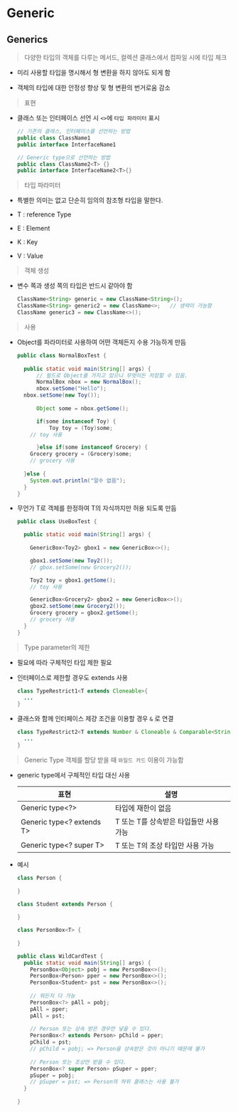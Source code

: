 # Generic

## Generics 

> 다양한 타입의 객체를 다루는 메서드, 컬렉션 클래스에서 컴파일 시에 타입 체크

- 미리 사용할 타입을 명시해서 형 변환을 하지 않아도 되게 함

- 객체의 타입에 대한 안정성 향상 및 형 변환의 번거로움 감소

> 표현

- 클래스 또는 인터페이스 선언 시 `<>`에 `타입 파라미터` 표시
  
  ```java
  // 기존의 클래스, 인터페이스를 선언하는 방법
  public class ClassName1
  public interface InterfaceName1

  // Generic type으로 선언하는 방법
  public class ClassName2<T> {}
  public interface InterfaceName2<T>{}
  ```

> 타입 파라미터

- 특별한 의미는 없고 단순히 임의의 참조형 타입을 말한다.

- T : reference Type

- E : Element

- K : Key

- V : Value

> 객체 생성

- 변수 쪽과 생성 쪽의 타입은 반드시 같아야 함

  ```java
  ClassName<String> generic = new ClassName<String>();
  ClassName<String> generic2 = new ClassName<>;   // 생략이 가능함
  ClassName generic3 = new ClassName<>();
  ```

> 사용

- Object를 파라미터로 사용하여 어떤 객체든지 수용 가능하게 만듬

  ```java
  public class NormalBoxTest {
    
    public static void main(String[] args) {
		// 필드로 Object를 가지고 있으니 무엇이든 저장할 수 있음.
		NormalBox nbox = new NormalBox();
		nbox.setSome("Hello");
    nbox.setSome(new Toy());
		
		Object some = nbox.getSome();

		if(some instanceof Toy) {
			Toy toy = (Toy)some;
      // toy 사용

		}else if(some instanceof Grocery) {
      Grocery grocery = (Grocery)some;
      // grocery 사용
    
    }else {
      System.out.println("알수 없음");
    }
  }
  ```

- 무언가 T로 객체를 한정하여 T의 자식까지만 허용 되도록 만듬

  ```java
  public class UseBoxTest {

    public static void main(String[] args) {
      
      GenericBox<Toy2> gbox1 = new GenericBox<>();

      gbox1.setSome(new Toy2());
      // gbox.setSome(new Grocery2());

      Toy2 toy = gbox1.getSome();
      // toy 사용

      GenericBox<Grocery2> gbox2 = new GenericBox<>();
      gbox2.setSome(new Grocery2());
      Grocery grocery = gbox2.getSome();
      // grocery 사용
    }
  }
  ```

> Type parameter의 제한

- 필요에 따라 구체적인 타입 제한 필요
  
- 인터페이스로 제한할 경우도 extends 사용
  
  ```java
  class TypeRestrict1<T extends Cloneable>{
    ...
  }
  ```

- 클래스와 함께 인터페이스 제걍 조건을 이용할 경우 `&` 로 연결

  ```java
  class TypeRestrict2<T extends Number & Cloneable & Comparable<String>>{
    ...
  }
  ```

> Generic Type 객체를 할당 받을 때 `와일드 카드` 이용이 가능함

- generic type에서 구체적인 타입 대신 사용

  | 표현                      | 설명                                   |
  | ------------------------- | -------------------------------------- |
  | Generic type<?>           | 타입에 재한이 없음                     |
  | Generic type<? extends T> | T 또는 T를 상속받은 타입들만 사용 가능 |
  | Generic type<? super T>   | T 또는 T의 조상 타입만 사용 가능       |

- 예시

  ```java
  class Person {
    
  }

  class Student extends Person {
    
  }

  class PersonBox<T> {
    
  }

  public class WildCardTest {
    public static void main(String[] args) {
      PersonBox<Object> pobj = new PersonBox<>();
      PersonBox<Person> pper = new PersonBox<>();
      PersonBox<Student> pst = new PersonBox<>();
      
      // 뭐든지 다 가능
      PersonBox<?> pAll = pobj;
      pAll = pper;
      pAll = pst;
      
      // Person 또는 상속 받은 경우만 넣을 수 있다.
      PersonBox<? extends Person> pChild = pper;
      pChild = pst;
      // pChild = pobj; => Person을 상속받은 것이 아니기 때문에 불가
      
      // Person 또는 조상만 받을 수 있다.
      PersonBox<? super Person> pSuper = pper;
      pSuper = pobj;
      // pSuper = pst; => Person의 하위 클래스는 사용 불가
    }
    
  }
  ```